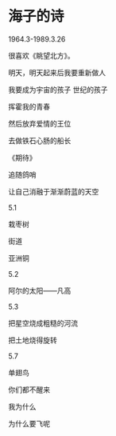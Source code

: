 # 海子的诗

1964.3-1989.3.26

很喜欢《眺望北方》。

明天，明天起来后我要重新做人

我要成为宇宙的孩子 世纪的孩子

挥霍我的青春

然后放弃爱情的王位

去做铁石心肠的船长



《期待》

追随鸽哨

让自己消融于渐渐蔚蓝的天空



5.1

栽枣树

街道

亚洲铜



5.2

阿尔的太阳——凡高



5.3

把星空烧成粗糙的河流

把土地烧得旋转



5.7

单翅鸟

你们都不醒来

我为什么

为什么要飞呢
